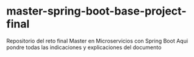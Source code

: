 # master-spring-boot-base-project-final
Repositorio del reto final Master en Microservicios con Spring Boot
Aqui pondre todas las indicaciones y explicaciones del documento
